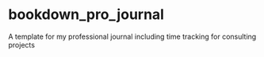 # bookdown_pro_journal

A template for my professional journal including time tracking for consulting projects
